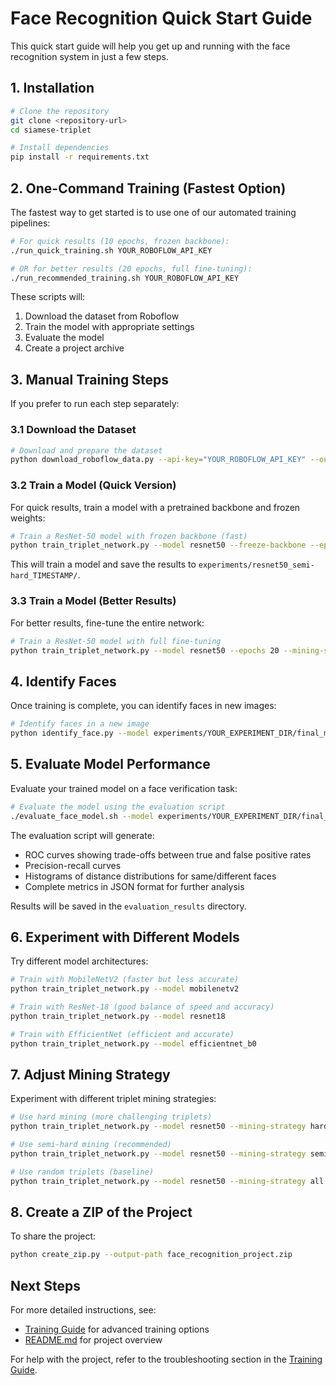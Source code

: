 # Face Recognition Quick Start Guide

This quick start guide will help you get up and running with the face recognition system in just a few steps.

## 1. Installation

```bash
# Clone the repository
git clone <repository-url>
cd siamese-triplet

# Install dependencies
pip install -r requirements.txt
```

## 2. One-Command Training (Fastest Option)

The fastest way to get started is to use one of our automated training pipelines:

```bash
# For quick results (10 epochs, frozen backbone):
./run_quick_training.sh YOUR_ROBOFLOW_API_KEY

# OR for better results (20 epochs, full fine-tuning):
./run_recommended_training.sh YOUR_ROBOFLOW_API_KEY
```

These scripts will:
1. Download the dataset from Roboflow
2. Train the model with appropriate settings
3. Evaluate the model
4. Create a project archive

## 3. Manual Training Steps

If you prefer to run each step separately:

### 3.1 Download the Dataset

```bash
# Download and prepare the dataset
python download_roboflow_data.py --api-key="YOUR_ROBOFLOW_API_KEY" --output-dir="data"
```

### 3.2 Train a Model (Quick Version)

For quick results, train a model with a pretrained backbone and frozen weights:

```bash
# Train a ResNet-50 model with frozen backbone (fast)
python train_triplet_network.py --model resnet50 --freeze-backbone --epochs 10
```

This will train a model and save the results to `experiments/resnet50_semi-hard_TIMESTAMP/`.

### 3.3 Train a Model (Better Results)

For better results, fine-tune the entire network:

```bash
# Train a ResNet-50 model with full fine-tuning
python train_triplet_network.py --model resnet50 --epochs 20 --mining-strategy semi-hard
```

## 4. Identify Faces

Once training is complete, you can identify faces in new images:

```bash
# Identify faces in a new image
python identify_face.py --model experiments/YOUR_EXPERIMENT_DIR/final_model.pth --image path/to/your/image.jpg
```

## 5. Evaluate Model Performance

Evaluate your trained model on a face verification task:

```bash
# Evaluate the model using the evaluation script
./evaluate_face_model.sh --model experiments/YOUR_EXPERIMENT_DIR/final_model.pth --test-dir path/to/test/data
```

The evaluation script will generate:
- ROC curves showing trade-offs between true and false positive rates
- Precision-recall curves
- Histograms of distance distributions for same/different faces
- Complete metrics in JSON format for further analysis

Results will be saved in the `evaluation_results` directory.

## 6. Experiment with Different Models

Try different model architectures:

```bash
# Train with MobileNetV2 (faster but less accurate)
python train_triplet_network.py --model mobilenetv2

# Train with ResNet-18 (good balance of speed and accuracy)
python train_triplet_network.py --model resnet18

# Train with EfficientNet (efficient and accurate)
python train_triplet_network.py --model efficientnet_b0
```

## 7. Adjust Mining Strategy

Experiment with different triplet mining strategies:

```bash
# Use hard mining (more challenging triplets)
python train_triplet_network.py --model resnet50 --mining-strategy hard

# Use semi-hard mining (recommended)
python train_triplet_network.py --model resnet50 --mining-strategy semi-hard

# Use random triplets (baseline)
python train_triplet_network.py --model resnet50 --mining-strategy all
```

## 8. Create a ZIP of the Project

To share the project:

```bash
python create_zip.py --output-path face_recognition_project.zip
```

## Next Steps

For more detailed instructions, see:
- [Training Guide](TRAINING.md) for advanced training options
- [README.md](README.md) for project overview

For help with the project, refer to the troubleshooting section in the [Training Guide](TRAINING.md#troubleshooting). 